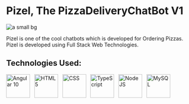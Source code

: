 # Pizel, The PizzaDeliveryChatBot V1

![a small bg](https://user-images.githubusercontent.com/66553883/101830306-52f7d080-3b5a-11eb-986a-46c3ff6225a1.png)

Pizel is one of the cool chatbots which is developed for Ordering Pizzas. Pizel is developed using Full Stack Web Technologies.

## Technologies Used:

<a href="https://angular.io/" target="_blank"><img title="Angular 10" height="64" width="64" src="https://cdn.svgporn.com/logos/angular-icon.svg" /></a>&nbsp;&nbsp;&nbsp;<a href="https://www.w3schools.com/html/" target="_blank"><img title="HTML 5" height="64" width="64" src="https://cdn.svgporn.com/logos/html-5.svg" /></a>&nbsp;&nbsp;&nbsp;<a href="https://www.w3schools.com/css/" target="_blank"><img title="CSS" height="64" width="64" src="https://cdn.svgporn.com/logos/css-3.svg" /></a>&nbsp;&nbsp;&nbsp;<a href="https://www.typescriptlang.org/" target="_blank"><img title="TypeScript" height="64" width="64" src="https://cdn.svgporn.com/logos/typescript-icon.svg" /></a>&nbsp;&nbsp;&nbsp;<a href="https://nodejs.org/en/about/" target="_blank"><img title="Node JS" height="64" width="64" src="https://cdn.svgporn.com/logos/nodejs-icon.svg" /></a>&nbsp;&nbsp;&nbsp;<a href="https://www.mysql.com/" target="_blank"><img title="MySQL" height="64" width="64" src="https://cdn.svgporn.com/logos/mysql.svg" /></a><br/><br/>

